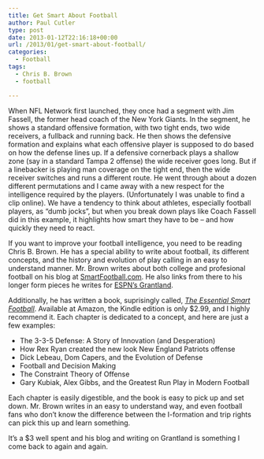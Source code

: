 ```yaml
---
title: Get Smart About Football
author: Paul Cutler
type: post
date: 2013-01-12T22:16:18+00:00
url: /2013/01/get-smart-about-football/
categories:
  - Football
tags:
  - Chris B. Brown
  - football

---
```

When NFL Network first launched, they once had a segment with Jim Fassell, the former head coach of the New York Giants. In the segment, he shows a standard offensive formation, with two tight ends, two wide receivers, a fullback and running back. He then shows the defensive formation and explains what each offensive player is supposed to do based on how the defense lines up. If a defensive cornerback plays a shallow zone (say in a standard Tampa 2 offense) the wide receiver goes long. But if a linebacker is playing man coverage on the tight end, then the wide receiver switches and runs a different route. He went through about a dozen different permutations and I came away with a new respect for the intelligence required by the players. (Unfortunately I was unable to find a clip online). We have a tendency to think about athletes, especially football players, as &#8220;dumb jocks&#8221;, but when you break down plays like Coach Fassell did in this example, it highlights how smart they have to be &#8211; and how quickly they need to react.

If you want to improve your football intelligence, you need to be reading Chris B. Brown. He has a special ability to write about football, its different concepts, and the history and evolution of play calling in an easy to understand manner. Mr. Brown writes about both college and profesional football on his blog at [SmartFootball.com][1]. He also links from there to his longer form pieces he writes for [ESPN&#8217;s Grantland][2].

Additionally, he has written a book, suprisingly called, _[The Essential Smart Football][3]_. Available at Amazon, the Kindle edition is only $2.99, and I highly recommend it. Each chapter is dedicated to a concept, and here are just a few examples:

  * The 3-3-5 Defense: A Story of Innovation (and Desperation)
  * How Rex Ryan created the new look New England Patriots offense
  * Dick Lebeau, Dom Capers, and the Evolution of Defense
  * Football and Decision Making
  * The Constraint Theory of Offense
  * Gary Kubiak, Alex Gibbs, and the Greatest Run Play in Modern Football

Each chapter is easily digestible, and the book is easy to pick up and set down. Mr. Brown writes in an easy to understand way, and even football fans who don&#8217;t know the difference between the I-formation and trip rights can pick this up and learn something.

It&#8217;s a $3 well spent and his blog and writing on Grantland is something I come back to again and again.

 [1]: http://smartfootball.com/ "Smart Football"
 [2]: http://www.grantland.com/contributor/_/name/chris-brown
 [3]: http://www.amazon.com/gp/product/B0085XSN26/ref=as_li_ss_tl?ie=UTF8&tag=chrisbrownsfo-20&linkCode=as2&camp=1789&creative=390957&creativeASIN=B0085XSN26 "The Essential Smart Football"